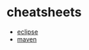 # cheatsheets

* [eclipse](https://github.com/vinhanguyen/cheatsheets/blob/master/eclipse.md)
* [maven](https://github.com/vinhanguyen/cheatsheets/blob/master/maven.md)
